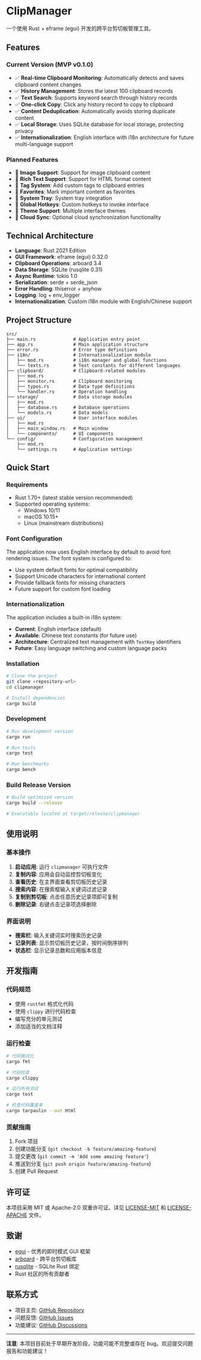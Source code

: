 # ClipManager

一个使用 Rust + eframe (egui) 开发的跨平台剪切板管理工具。

## Features

### Current Version (MVP v0.1.0)
- ✅ **Real-time Clipboard Monitoring**: Automatically detects and saves clipboard content changes
- ✅ **History Management**: Stores the latest 100 clipboard records
- ✅ **Text Search**: Supports keyword search through history records
- ✅ **One-click Copy**: Click any history record to copy to clipboard
- ✅ **Content Deduplication**: Automatically avoids storing duplicate content
- ✅ **Local Storage**: Uses SQLite database for local storage, protecting privacy
- ✅ **Internationalization**: English interface with i18n architecture for future multi-language support

### Planned Features
- 🔄 **Image Support**: Support for image clipboard content
- 🔄 **Rich Text Support**: Support for HTML format content
- 🔄 **Tag System**: Add custom tags to clipboard entries
- 🔄 **Favorites**: Mark important content as favorites
- 🔄 **System Tray**: System tray integration
- 🔄 **Global Hotkeys**: Custom hotkeys to invoke interface
- 🔄 **Theme Support**: Multiple interface themes
- 🔄 **Cloud Sync**: Optional cloud synchronization functionality

## Technical Architecture

- **Language**: Rust 2021 Edition
- **GUI Framework**: eframe (egui) 0.32.0
- **Clipboard Operations**: arboard 3.4
- **Data Storage**: SQLite (rusqlite 0.31)
- **Async Runtime**: tokio 1.0
- **Serialization**: serde + serde_json
- **Error Handling**: thiserror + anyhow
- **Logging**: log + env_logger
- **Internationalization**: Custom i18n module with English/Chinese support

## Project Structure

```
src/
├── main.rs              # Application entry point
├── app.rs               # Main application structure
├── error.rs             # Error type definitions
├── i18n/                # Internationalization module
│   ├── mod.rs           # i18n manager and global functions
│   └── texts.rs         # Text constants for different languages
├── clipboard/           # Clipboard-related modules
│   ├── mod.rs
│   ├── monitor.rs       # Clipboard monitoring
│   ├── types.rs         # Data type definitions
│   └── handler.rs       # Operation handling
├── storage/             # Data storage modules
│   ├── mod.rs
│   ├── database.rs      # Database operations
│   └── models.rs        # Data models
├── ui/                  # User interface modules
│   ├── mod.rs
│   ├── main_window.rs   # Main window
│   └── components/      # UI components
└── config/              # Configuration management
    ├── mod.rs
    └── settings.rs      # Application settings
```

## Quick Start

### Requirements

- Rust 1.70+ (latest stable version recommended)
- Supported operating systems:
  - Windows 10/11
  - macOS 10.15+
  - Linux (mainstream distributions)

### Font Configuration

The application now uses English interface by default to avoid font rendering issues. The font system is configured to:

- Use system default fonts for optimal compatibility
- Support Unicode characters for international content
- Provide fallback fonts for missing characters
- Future support for custom font loading

### Internationalization

The application includes a built-in i18n system:

- **Current**: English interface (default)
- **Available**: Chinese text constants (for future use)
- **Architecture**: Centralized text management with `TextKey` identifiers
- **Future**: Easy language switching and custom language packs

### Installation

```bash
# Clone the project
git clone <repository-url>
cd clipmanager

# Install dependencies
cargo build
```

### Development

```bash
# Run development version
cargo run

# Run tests
cargo test

# Run benchmarks
cargo bench
```

### Build Release Version

```bash
# Build optimized version
cargo build --release

# Executable located at target/release/clipmanager
```

## 使用说明

### 基本操作

1. **启动应用**: 运行 `clipmanager` 可执行文件
2. **复制内容**: 应用会自动监控剪切板变化
3. **查看历史**: 在主界面查看剪切板历史记录
4. **搜索内容**: 在搜索框输入关键词过滤记录
5. **复制到剪切板**: 点击任意历史记录项即可复制
6. **删除记录**: 右键点击记录项选择删除

### 界面说明

- **搜索栏**: 输入关键词实时搜索历史记录
- **记录列表**: 显示剪切板历史记录，按时间倒序排列
- **状态栏**: 显示记录总数和应用版本信息

## 开发指南

### 代码规范

- 使用 `rustfmt` 格式化代码
- 使用 `clippy` 进行代码检查
- 编写充分的单元测试
- 添加适当的文档注释

### 运行检查

```bash
# 代码格式化
cargo fmt

# 代码检查
cargo clippy

# 运行所有测试
cargo test

# 检查代码覆盖率
cargo tarpaulin --out Html
```

### 贡献指南

1. Fork 项目
2. 创建功能分支 (`git checkout -b feature/amazing-feature`)
3. 提交更改 (`git commit -m 'Add some amazing feature'`)
4. 推送到分支 (`git push origin feature/amazing-feature`)
5. 创建 Pull Request

## 许可证

本项目采用 MIT 或 Apache-2.0 双重许可证。详见 [LICENSE-MIT](LICENSE-MIT) 和 [LICENSE-APACHE](LICENSE-APACHE) 文件。

## 致谢

- [egui](https://github.com/emilk/egui) - 优秀的即时模式 GUI 框架
- [arboard](https://github.com/1Password/arboard) - 跨平台剪切板库
- [rusqlite](https://github.com/rusqlite/rusqlite) - SQLite Rust 绑定
- Rust 社区的所有贡献者

## 联系方式

- 项目主页: [GitHub Repository](https://github.com/clipmanager/clipmanager)
- 问题反馈: [GitHub Issues](https://github.com/clipmanager/clipmanager/issues)
- 功能建议: [GitHub Discussions](https://github.com/clipmanager/clipmanager/discussions)

---

**注意**: 本项目目前处于早期开发阶段，功能可能不完整或存在 bug。欢迎提交问题报告和功能建议！
